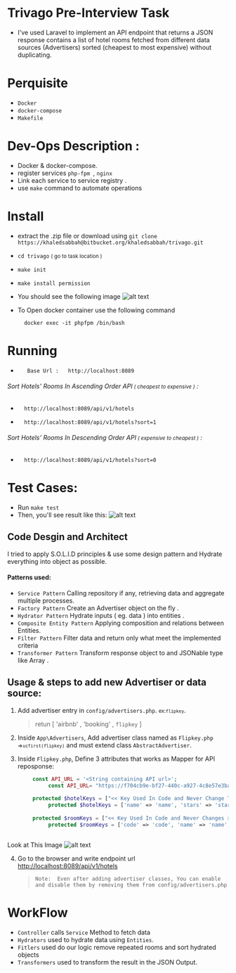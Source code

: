 # Trivago Pre-Interview Task
-  I've used Laravel to implement an API endpoint that returns a JSON response contains a list of hotel
   rooms fetched from different data sources (Advertisers) sorted (cheapest to most expensive) without duplicating.

# Perquisite
- `Docker`  
- `docker-compose`
- `Makefile`

# Dev-Ops Description :
- Docker & docker-compose. 
- register services  ``php-fpm ``, ``nginx``
- Link each service to service registry .
- use ``make`` command to automate operations

# Install
- extract the .zip file or download using `git clone https://khaledsabbah@bitbucket.org/khaledsabbah/trivago.git`
- `cd trivago` <small> ( go to task location )</small>
- `make init`
- `make install permission`
- You should see the following image
![alt text](../images/Screenshot-20200625052906-1920x1053.png)

- To Open docker container use the following command 
    
        docker exec -it phpfpm /bin/bash
        
# Running
*        Base Url :   http://localhost:8089
###### Sort Hotels' Rooms In Ascending Order API<SMALL> ( cheapest to expensive )</SMALL> :
*       http://localhost:8089/api/v1/hotels  
*       http://localhost:8089/api/v1/hotels?sort=1  
###### Sort Hotels' Rooms In Descending Order API<SMALL> ( expensive to cheapest )</SMALL> :
*       http://localhost:8089/api/v1/hotels?sort=0

# Test Cases:

- Run   `make test`
- Then, you'll see result like this: ![alt text](../images/Screenshot-20200625053139-639x147.png) 

## Code Desgin and Architect
I tried to apply S.O.L.I.D principles & use some design pattern and Hydrate everything into object as possible.

#### Patterns used:
- ``Service Pattern``  Calling repository if any, retrieving data and aggregate multiple processes.
- ``Factory Pattern``   Create an Advertiser object on the fly .
- ``Hydrator Pattern``  Hydrate inputs ( eg. data ) into entities .
- ``Composite Entity Pattern``  Applying composition and relations between Entities.
- ``Filter Pattern``   Filter data and return only what meet the implemented criteria
- ``Transformer Pattern``  Transform response object to and JSONable type like Array .

##  Usage & steps to add new Advertiser or data source:
1. Add advertiser entry in `config/advertisers.php`.  <SMALL>ex:`flipkey`</SMALL>.
    >   retun [ 'airbnb' , 'booking' , `flipkey` ]
    
2. Inside `App\Advertisers`, Add advertiser class named as `Flipkey.php` <small> =>`ucfirst(flipkey)`</small> and must extend class ``AbstractAdvertiser``.
 
3. Inside `Flipkey.php`, Define 3 attributes that works as Mapper for API reposponse:
```php
        const API_URL = '<String containing API url>'; 
             const API_URL= "https://f704cb9e-bf27-440c-a927-4c8e57e3bad1.mock.pstmn.io/s2/availability";
    
        protected $hotelKeys = ["<< Key Used In Code and Never Change That Key >> " => "API Reponse Key Mapper & changes Per Advertiser Response"];
             protected $hotelKeys = ['name' => 'name', 'stars' => 'stars', 'rooms' => 'rooms'];
    
        protected $roomKeys = ["<< Key Used In Code and Never Changes >> " => "API Reponse Keys Mapper & changes Per Advertiser Response"];
             protected $roomKeys = ['code' => 'code', 'name' => 'name', 'net_price' => 'net_rate', 'taxes' => 'taxes', 'total_price' => "totalPrice"];
            
```
Look at This Image ![alt text](../images/hotel.png)
        
4. Go to the browser and write endpoint url [http://localhost:8089/api/v1/hotels](http://localhost:8089/api/v1/hotels)
    > ```Note:  Even after adding advertiser classes, You can enable and disable them by removing them from config/advertisers.php ```

# WorkFlow
- `Controller` calls `Service` Method to fetch data
- `Hydrators` used to hydrate data using `Entities`.
- `Fitlers` used do our logic remove repeated rooms and sort hydrated objects 
- `Transformers` used to transform the result in the JSON Output.
